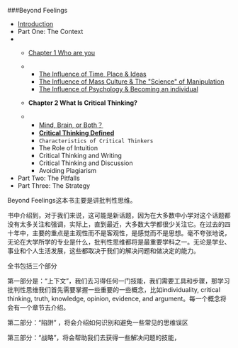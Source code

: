 ###Beyond Feelings

- [Introduction](https://mp.weixin.qq.com/s?__biz=MzA4OTY2NzAxMQ==&mid=2650406828&idx=2&sn=e96d3d0fc8d120949d542f1ebb375dec&scene=21#wechat_redirect)
- Part One: The Context
- - [Chapter 1 Who are you](https://mp.weixin.qq.com/s?__biz=MzA4OTY2NzAxMQ==&mid=2650406845&idx=1&sn=f28e53c58a5b13b2b4615f2cf8f97c45&scene=21#wechat_redirect)

  - - [The Influence of Time, Place & Ideas](https://mp.weixin.qq.com/s?__biz=MzA4OTY2NzAxMQ==&mid=2650406860&idx=1&sn=a45a2e5204109b5d16465e7de0a41233&scene=21#wechat_redirect)
    - [The Influence of Mass Culture & The "Science" of Manipulation](https://mp.weixin.qq.com/s?__biz=MzA4OTY2NzAxMQ==&mid=2650406879&idx=1&sn=f38671743f6cf2335d761137c8fbbfe5&scene=21#wechat_redirect)
    - [The Influence of Psychology & Becoming an individual ](https://mp.weixin.qq.com/s?__biz=MzA4OTY2NzAxMQ==&mid=2650406897&idx=1&sn=d25c3a25b68cff4270858ea064a15cdd&scene=21#wechat_redirect)

  - **Chapter 2 What Is Critical Thinking?**

  - - [Mind, Brain, or Both？](https://mp.weixin.qq.com/s/XHGlpUt6phMZfjq4xS2FUw)
    - **[Critical Thinking Defined](https://mp.weixin.qq.com/s/tF9a1QG2OwDu889Vv9aVlw)**
    - `Characteristics of Critical Thinkers`
    - The Role of Intuition
    - Critical Thinking and Writing
    - Critical Thinking and Discussion
    - Avoiding Plagiarism
- Part Two: The Pitfalls
- Part Three: The Strategy



Beyond Feelings这本书主要是讲批判性思维。



书中介绍到，对于我们来说，这可能是新话题，因为在大多数中小学对这个话题都没有太多关注和强调，实际上，直到最近，大多数大学都很少关注它。在过去的四十年中，主要的重点是主观性而不是客观性，是感觉而不是思想。毫不夸张地说，无论在大学所学的专业是什么，批判性思维都将是最重要学科之一。无论是学业、事业和个人生活发展，这些都取决于我们的解决问题和做决定的能力。



全书包括三个部分

第一部分是：“上下文”，我们去习得任何一门技能，我们需要工具和步骤，那学习批判性思维我们首先需要掌握一些重要的一些概念，比如individuality, critical thinking, truth, knowledge, opinion, evidence, and argument。每一个概念将会有一个章节去介绍。

第二部分：“陷阱” ，将会介绍如何识别和避免一些常见的思维误区

第三部分：“战略”，将会帮助我们去获得一些解决问题的技能，
